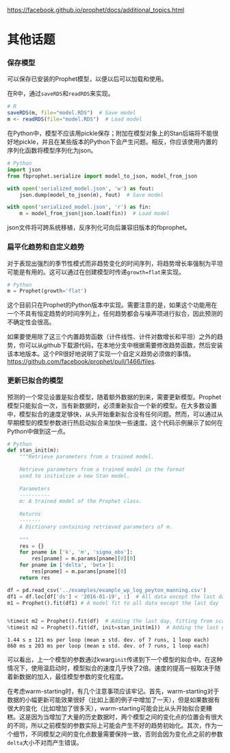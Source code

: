 https://facebook.github.io/prophet/docs/additional_topics.html

# 其他话题



### 保存模型

可以保存已安装的Prophet模型，以便以后可以加载和使用。

在R中，通过`saveRDS`和`readRDS`来实现。

```R
# R
saveRDS(m, file="model.RDS")  # Save model
m <- readRDS(file="model.RDS")  # Load model
```

在Python中，模型不应该用pickle保存；附加在模型对象上的Stan后端将不能很好地pickle，并且在某些版本的Python下会产生问题。相反，你应该使用内置的序列化函数将模型序列化为json。

```Python
# Python
import json
from fbprophet.serialize import model_to_json, model_from_json

with open('serialized_model.json', 'w') as fout:
    json.dump(model_to_json(m), fout)  # Save model

with open('serialized_model.json', 'r') as fin:
    m = model_from_json(json.load(fin))  # Load model
```

json文件将可跨系统移植，反序列化可向后兼容旧版本的fbprophet。



### 扁平化趋势和自定义趋势

对于表现出强烈的季节性模式而非趋势变化的时间序列，将趋势增长率强制为平坦可能是有用的。这可以通过在创建模型时传递`growth=flat`来实现。

```Python
# Python
m = Prophet(growth='flat')
```

这个目前只在Prophet的Python版本中实现。需要注意的是，如果这个功能用在一个不具有恒定趋势的时间序列上，任何趋势都会与噪声项进行拟合，因此预测的不确定性会很高。

如果要使用除了这三个内置趋势函数（计件线性、计件对数增长和平坦）之外的趋势，你可以从github下载源代码，在本地分支中根据需要修改趋势函数，然后安装该本地版本。这个PR很好地说明了实现一个自定义趋势必须做的事情。 https://github.com/facebook/prophet/pull/1466/files.



### 更新已拟合的模型

预测的一个常见设置是拟合模型，随着额外数据的到来，需要更新模型。Prophet模型只能拟合一次，当有新数据时，必须重新拟合一个新的模型。在大多数设置中，模型拟合的速度足够快，从头开始重新拟合没有任何问题。然而，可以通过从早期模型的模型参数进行热启动拟合来加快一些速度。这个代码示例展示了如何在Python中做到这一点。

```Python
# Python
def stan_init(m):
    """Retrieve parameters from a trained model.
    
    Retrieve parameters from a trained model in the format
    used to initialize a new Stan model.
    
    Parameters
    ----------
    m: A trained model of the Prophet class.
    
    Returns
    -------
    A Dictionary containing retrieved parameters of m.
    
    """
    res = {}
    for pname in ['k', 'm', 'sigma_obs']:
        res[pname] = m.params[pname][0][0]
    for pname in ['delta', 'beta']:
        res[pname] = m.params[pname][0]
    return res

df = pd.read_csv('../examples/example_wp_log_peyton_manning.csv')
df1 = df.loc[df['ds'] < '2016-01-19', :]  # All data except the last day
m1 = Prophet().fit(df1) # A model fit to all data except the last day


%timeit m2 = Prophet().fit(df)  # Adding the last day, fitting from scratch
%timeit m2 = Prophet().fit(df, init=stan_init(m1))  # Adding the last day, warm-starting from m1
```

```
1.44 s ± 121 ms per loop (mean ± std. dev. of 7 runs, 1 loop each)
860 ms ± 203 ms per loop (mean ± std. dev. of 7 runs, 1 loop each)
```

可以看出，上一个模型的参数通过kwarg`init`传递到下一个模型的拟合中。在这种情况下，使用温启动时，模型拟合的速度几乎快了2倍。速度的提高一般取决于随着新数据的加入，最佳模型参数的变化程度。

在考虑warm-starting时，有几个注意事项应该牢记。首先，warm-starting对于数据的小幅更新可能效果很好（比如上面的例子中增加了一天），但是如果数据有很大的变化（比如增加了很多天），warm-starting可能会比从头开始拟合更糟糕。这是因为当增加了大量的历史数据时，两个模型之间的变化点的位置会有很大的不同，所以之前模型的参数实际上可能会产生不好的趋势初始化。其次，作为一个细节，不同模型之间的变化点数量需要保持一致，否则会因为变化点之前的参数`delta`大小不对而产生错误。